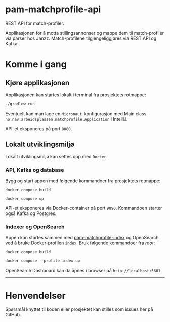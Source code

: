 pam-matchprofile-api
================

REST API for match-profiler.

Applikasjonen for å motta stillingsannonser og mappe dem til match-profiler via parser hos Janzz.
Match-profilene tilgjengeliggjøres via REST API og Kafka.

# Komme i gang
## Kjøre applikasjonen

Applikasjonen kan startes lokalt i terminal fra prosjektets rotmappe:

```
./gradlew run
```

Eventuelt kan man lage en `Micronaut`-konfigurasjon med Main class `no.nav.arbeidsplassen.matchprofile.Application`
i IntelliJ.

API-et eksponeres på port `8080`.

## Lokalt utviklingsmiljø

Lokalt utviklingsmiljø kan settes opp med `Docker`.

### API, Kafka og database

Bygg og start appen med følgende kommandoer fra prosjektets rotmappe:

```
docker compose build
```
```
docker compose up
```

API-et eksponeres via Docker-container på port `9090`. Kommandoen starter også Kafka og Postgres.

### Indexer og OpenSearch

Appen kan startes sammen med [pam-matchprofile-index](https://github.com/navikt/pam-matchprofile-index) og 
OpenSearch ved å bruke Docker-profilen `index`. Bruk følgende kommandoer fra *root*:

```
docker compose build
```
```
docker compose --profile index up
```

OpenSearch Dashboard kan da åpnes i browser på `http://localhost:5601`

---

# Henvendelser

Spørsmål knyttet til koden eller prosjektet kan stilles som issues her på GitHub.
